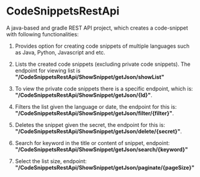 # CodeSnippetsRestApi
A java-based and gradle REST API project, which creates a code-snippet with following functionalities: 

1. Provides option for creating code snippets of multiple languages such as Java, Python, Javascript and etc.

2. Lists the created code snippets (excluding private code snippets). The endpoint for viewing list is **"/CodeSnippetsRestApi/ShowSnippet/getJson/showList"**

3. To view the private code snippets there is a specific endpoint, which is: **"/CodeSnippetsRestApi/ShowSnippet/getJson/{Id}"**.

4. Filters the list given the language or date, the endpoint for this is: **"/CodeSnippetsRestApi/ShowSnippet/getJson/filter/{filter}"**.

5. Deletes the snippet given the secret, the endpoint for this is: **"/CodeSnippetsRestApi/ShowSnippet/getJson/delete/{secret}"**.

6. Search for keyword in the title or content of snippet, endpoint: **"/CodeSnippetsRestApi/ShowSnippet/getJson/search/{keyword}"**

7. Select the list size, endpoint: **"/CodeSnippetsRestApi/ShowSnippet/getJson/paginate/{pageSize}"**
